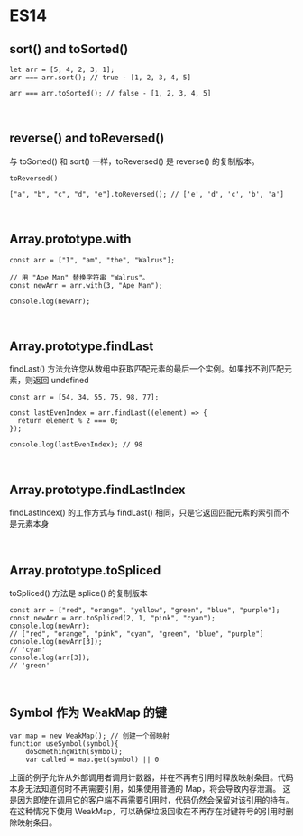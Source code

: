# ES14
## sort() and toSorted()
```
let arr = [5, 4, 2, 3, 1];
arr === arr.sort(); // true - [1, 2, 3, 4, 5]

arr === arr.toSorted(); // false - [1, 2, 3, 4, 5]
```

<br>

## reverse() and toReversed()
与 toSorted() 和 sort() 一样，toReversed() 是 reverse() 的复制版本。
```
toReversed()

["a", "b", "c", "d", "e"].toReversed(); // ['e', 'd', 'c', 'b', 'a']
```

<br>

## Array.prototype.with
```
const arr = ["I", "am", "the", "Walrus"];

// 用 "Ape Man" 替换字符串 "Walrus"。
const newArr = arr.with(3, "Ape Man");

console.log(newArr);

```

<br>

## Array.prototype.findLast
findLast() 方法允许您从数组中获取匹配元素的最后一个实例。如果找不到匹配元素，则返回 undefined
```
const arr = [54, 34, 55, 75, 98, 77];

const lastEvenIndex = arr.findLast((element) => {
  return element % 2 === 0;
});

console.log(lastEvenIndex); // 98
```

<br>

## Array.prototype.findLastIndex
findLastIndex() 的工作方式与 findLast() 相同，只是它返回匹配元素的索引而不是元素本身

<br>

## Array.prototype.toSpliced
toSpliced() 方法是 splice() 的复制版本
```
const arr = ["red", "orange", "yellow", "green", "blue", "purple"];
const newArr = arr.toSpliced(2, 1, "pink", "cyan");
console.log(newArr);
// ["red", "orange", "pink", "cyan", "green", "blue", "purple"]
console.log(newArr[3]);
// 'cyan'
console.log(arr[3]);
// 'green'

```

<br>

## Symbol 作为 WeakMap 的键
```
var map = new WeakMap(); // 创建一个弱映射
function useSymbol(symbol){
    doSomethingWith(symbol);
    var called = map.get(symbol) || 0
```
上面的例子允许从外部调用者调用计数器，并在不再有引用时释放映射条目。代码本身无法知道何时不再需要引用，如果使用普通的 Map，将会导致内存泄漏。
这是因为即使在调用它的客户端不再需要引用时，代码仍然会保留对该引用的持有。
在这种情况下使用 WeakMap，可以确保垃圾回收在不再存在对键符号的引用时删除映射条目。
